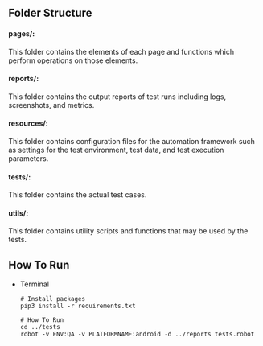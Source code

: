 ## Folder Structure
#### pages/:
This folder contains the elements of each page and functions which perform operations on those elements.
#### reports/:
This folder contains the output reports of test runs including logs, screenshots, and metrics.
#### resources/:
This folder contains configuration files for the automation framework such as settings for the test environment, test data, and test execution parameters.
#### tests/:
This folder contains the actual test cases.
#### utils/:
This folder contains utility scripts and functions that may be used by the tests.

## How To Run
* Terminal
    ```
    # Install packages
    pip3 install -r requirements.txt

    # How To Run
    cd ../tests
    robot -v ENV:QA -v PLATFORMNAME:android -d ../reports tests.robot
